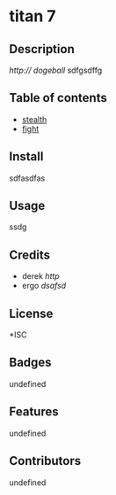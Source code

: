 
# titan 7

## Description
_http:// dogeball_
sdfgsdffg

## Table of contents
* [stealth](#stealth)
* [fight](#fight)


## Install

sdfasdfas

## Usage

ssdg

## Credits
* derek
 _http_
* ergo
 _dsafsd_


## License
 *ISC

## Badges

undefined

## Features

undefined

## Contributors

undefined